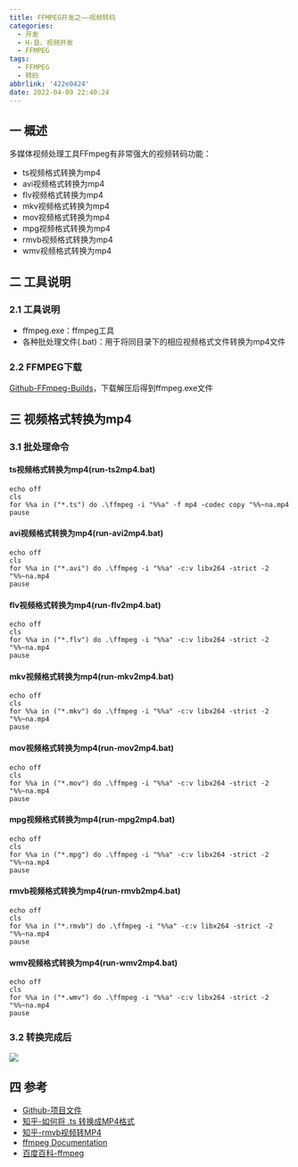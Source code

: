 ```yaml
---
title: FFMPEG开发之——视频转码
categories:
  - 开发
  - H-音、视频开发
  - FFMPEG
tags:
  - FFMPEG
  - 转码
abbrlink: '422e0424'
date: 2022-04-09 22:40:24
---
```

## 一 概述

 多媒体视频处理工具FFmpeg有非常强大的视频转码功能：

* ts视频格式转换为mp4
* avi视频格式转换为mp4
* flv视频格式转换为mp4
* mkv视频格式转换为mp4
* mov视频格式转换为mp4
* mpg视频格式转换为mp4
* rmvb视频格式转换为mp4
* wmv视频格式转换为mp4

<!--more-->

## 二 工具说明

### 2.1 工具说明

* ffmpeg.exe：ffmpeg工具
* 各种批处理文件(.bat)：用于将同目录下的相应视频格式文件转换为mp4文件

### 2.2 FFMPEG下载

[Github-FFmpeg-Builds](https://github.com/BtbN/FFmpeg-Builds/releases)，下载解压后得到ffmpeg.exe文件

## 三 视频格式转换为mp4

### 3.1 批处理命令

####  ts视频格式转换为mp4(run-ts2mp4.bat)

```
echo off
cls
for %%a in ("*.ts") do .\ffmpeg -i "%%a" -f mp4 -codec copy "%%~na.mp4
pause
```

#### avi视频格式转换为mp4(run-avi2mp4.bat)

```
echo off
cls
for %%a in ("*.avi") do .\ffmpeg -i "%%a" -c:v libx264 -strict -2 "%%~na.mp4
pause
```

#### flv视频格式转换为mp4(run-flv2mp4.bat)

```
echo off
cls
for %%a in ("*.flv") do .\ffmpeg -i "%%a" -c:v libx264 -strict -2 "%%~na.mp4
pause
```

#### mkv视频格式转换为mp4(run-mkv2mp4.bat)

```
echo off
cls
for %%a in ("*.mkv") do .\ffmpeg -i "%%a" -c:v libx264 -strict -2 "%%~na.mp4
pause
```

#### mov视频格式转换为mp4(run-mov2mp4.bat)

```
echo off
cls
for %%a in ("*.mov") do .\ffmpeg -i "%%a" -c:v libx264 -strict -2 "%%~na.mp4
pause
```

#### mpg视频格式转换为mp4(run-mpg2mp4.bat)

```
echo off
cls
for %%a in ("*.mpg") do .\ffmpeg -i "%%a" -c:v libx264 -strict -2 "%%~na.mp4
pause
```

#### rmvb视频格式转换为mp4(run-rmvb2mp4.bat)

```
echo off
cls
for %%a in ("*.rmvb") do .\ffmpeg -i "%%a" -c:v libx264 -strict -2 "%%~na.mp4
pause
```

#### wmv视频格式转换为mp4(run-wmv2mp4.bat)

```
echo off
cls
for %%a in ("*.wmv") do .\ffmpeg -i "%%a" -c:v libx264 -strict -2 "%%~na.mp4
pause
```

### 3.2 转换完成后

![][1]

## 四 参考

* [Github-项目文件](https://github.com/PGzxc/Video2mp4)
* [知乎-如何将 .ts 转换成MP4格式](https://www.zhihu.com/question/68727244)
* [知乎-rmvb视频转MP4](https://zhuanlan.zhihu.com/p/107321992)
* [ffmpeg Documentation](https://ffmpeg.org/ffmpeg.html)
* [百度百科-ffmpeg](https://baike.baidu.com/item/ffmpeg/2665727)



[1]:https://cdn.jsdelivr.net/gh/PGzxc/CDN/blog-image/ffmpeg-run-conver-mp4-finished.png